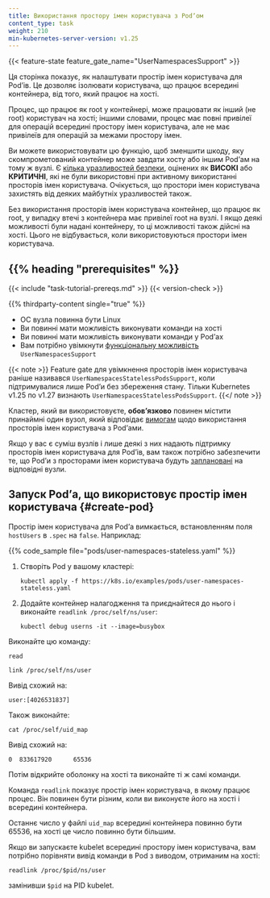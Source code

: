 ```yaml
---
title: Використання простору імен користувача з Podʼом
content_type: task
weight: 210
min-kubernetes-server-version: v1.25
---
```


<!-- overview -->

{{< feature-state feature_gate_name="UserNamespacesSupport" >}}

Ця сторінка показує, як налаштувати простір імен користувача для Podʼів. Це дозволяє ізолювати користувача, що працює всередині контейнера, від того, який працює на хості.

Процес, що працює як root у контейнері, може працювати як інший (не root) користувач на хості; іншими словами, процес має повні привілеї для операцій всередині простору імен користувача, але не має привілеїв для операцій за межами простору імен.

Ви можете використовувати цю функцію, щоб зменшити шкоду, яку скомпрометований контейнер може завдати хосту або іншим Podʼам на тому ж вузлі. Є [кілька уразливостей безпеки][KEP-vulns], оцінених як **ВИСОКІ** або **КРИТИЧНІ**, які не були використовні при активному використанні просторів імен користувача. Очікується, що простори імен користувача захистять від деяких майбутніх уразливостей також.

Без використання просторів імен користувача контейнер, що працює як root, у випадку втечі з контейнера має привілеї root на вузлі. І якщо деякі можливості були надані контейнеру, то ці можливості також дійсні на хості. Цього не відбувається, коли використовуються простори імен користувача.

[KEP-vulns]: https://github.com/kubernetes/enhancements/tree/217d790720c5aef09b8bd4d6ca96284a0affe6c2/keps/sig-node/127-user-namespaces#motivation

## {{% heading "prerequisites" %}}

{{< include "task-tutorial-prereqs.md" >}} {{< version-check >}}

{{% thirdparty-content single="true" %}}

<!-- якщо в майбутньому додається ще один рантайм, то опустити параметр single -->

* ОС вузла повинна бути Linux
* Ви повинні мати можливість виконувати команди на хості
* Ви повинні мати можливість виконувати команди у Podʼах
* Вам потрібно увімкнути [функціональну можливість](/docs/reference/command-line-tools-reference/feature-gates/) `UserNamespacesSupport`

{{< note >}}
Feature gate для увімкнення просторів імен користувача раніше називався `UserNamespacesStatelessPodsSupport`, коли підтримувалися лише Podʼи без збереження стану. Тільки Kubernetes v1.25 по v1.27 визнають `UserNamespacesStatelessPodsSupport`.
{{</ note >}}

Кластер, який ви використовуєте, **обовʼязково** повинен містити принаймні один вузол, який відповідає [вимогам](/docs/concepts/workloads/pods/user-namespaces/#before-you-begin) щодо використання просторів імен користувача з Podʼами.

Якщо у вас є суміш вузлів і лише деякі з них надають підтримку просторів імен користувача для
Podʼів, вам також потрібно забезпечити те, що Podʼи з просторами імен користувача будуть
[заплановані](/docs/concepts/scheduling-eviction/assign-pod-node/) на відповідні вузли.

<!-- steps -->

## Запуск Podʼа, що використовує простір імен користувача {#create-pod}

Простір імен користувача для Podʼа вимкається, встановленням поля `hostUsers` в `.spec`
на `false`. Наприклад:

{{% code_sample file="pods/user-namespaces-stateless.yaml" %}}

1. Створіть Pod у вашому кластері:

   ```shell
   kubectl apply -f https://k8s.io/examples/pods/user-namespaces-stateless.yaml
   ```

1. Додайте контейнер налагодження та приєднайтеся до нього і виконайте `readlink /proc/self/ns/user`:

   ```shell
   kubectl debug userns -it --image=busybox
   ```

Виконайте цю команду:

```shell
read

link /proc/self/ns/user
```

Вивід схожий на:

```shell
user:[4026531837]
```

Також виконайте:

```shell
cat /proc/self/uid_map
```

Вивід схожий на:

```shell
0  833617920      65536
```

Потім відкрийте оболонку на хості та виконайте ті ж самі команди.

Команда `readlink` показує простір імен користувача, в якому працює процес. Він повинен бути різним, коли ви виконуєте його на хості і всередині контейнера.

Останнє число у файлі `uid_map` всередині контейнера повинно бути 65536, на хості це число повинно бути більшим.

Якщо ви запускаєте kubelet всередині простору імен користувача, вам потрібно порівняти вивід команди в Pod з виводом, отриманим на хості:

```shell
readlink /proc/$pid/ns/user
```

замінивши `$pid` на PID kubelet.
